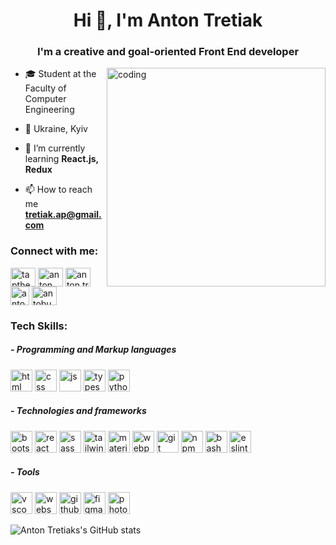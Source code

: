 <h1 align="center">Hi 👋, I'm Anton Tretiak</h1>
<h3 align="center">I'm a creative and goal-oriented Front End developer</h3>
<img align="right" alt="coding" width="350" src="https://i.pinimg.com/originals/e4/26/70/e426702edf874b181aced1e2fa5c6cde.gif">

- 🎓 Student at the Faculty of Computer Engineering

- 📍 Ukraine, Kyiv

- 🌱 I’m currently learning **React.js, Redux**

- 📫 How to reach me **tretiak.ap@gmail.com**

<h3 align="left">Connect with me:</h3>
<p align="left">
<a href="https://twitter.com/tapthecreator" target="blank"><img align="center" src="https://raw.githubusercontent.com/rahuldkjain/github-profile-readme-generator/master/src/images/icons/Social/twitter.svg" alt="tapthecreator" height="30" width="40" /></a>
<a href="https://linkedin.com/in/anton-tretiak" target="blank"><img align="center" src="https://raw.githubusercontent.com/rahuldkjain/github-profile-readme-generator/master/src/images/icons/Social/linked-in-alt.svg" alt="anton tretiak" height="30" width="40" /></a>
<a href="https://instagram.com/anton.trettiak" target="blank"><img align="center" src="https://raw.githubusercontent.com/rahuldkjain/github-profile-readme-generator/master/src/images/icons/Social/instagram.svg" alt="anton.trettiak" height="30" width="40" /></a>
<a href="https://t.me/antontrettiak" target="blank"><img align="center" src="https://cdn3.iconfinder.com/data/icons/social-icons-33/512/Telegram-256.png" alt="antobus" height="30" width="30" /></a>
<a href="https://www.leetcode.com/antobus" target="blank"><img align="center" src="https://raw.githubusercontent.com/rahuldkjain/github-profile-readme-generator/master/src/images/icons/Social/leet-code.svg" alt="antobus" height="30" width="40" /></a>
</p>

<h3 align="left">Tech Skills:</h3>
<h5 align="left"> - Programming and Markup languages</h5>
<p align="left">
<img src="https://cdn.jsdelivr.net/gh/devicons/devicon/icons/html5/html5-original.svg" alt="html" width="35" height="35"/> <img src="https://cdn.jsdelivr.net/gh/devicons/devicon/icons/css3/css3-original.svg" alt="css" width="35" height="35"/> <img src="https://cdn.jsdelivr.net/gh/devicons/devicon/icons/javascript/javascript-original.svg" alt="js" width="35" height="35"/> <img src="https://cdn.jsdelivr.net/gh/devicons/devicon/icons/typescript/typescript-original.svg" alt="typescript" width="35" height="35"/> <img src="https://cdn.jsdelivr.net/gh/devicons/devicon/icons/python/python-original.svg" alt="python" width="35" height="35"/>
</p>
<h5 align="left"> - Technologies and frameworks</h5>
<p align="left">
<img src="https://cdn.jsdelivr.net/gh/devicons/devicon/icons/bootstrap/bootstrap-original.svg" alt="bootstrap" width="35" height="35"/> <img src="https://cdn.jsdelivr.net/gh/devicons/devicon/icons/react/react-original.svg" alt="react" width="35" height="35"/> <img src="https://cdn.jsdelivr.net/gh/devicons/devicon/icons/sass/sass-original.svg" alt="sass" width="35" height="35"/> <img src="https://cdn.jsdelivr.net/gh/devicons/devicon/icons/tailwindcss/tailwindcss-plain.svg" alt="tailwind" width="35" height="35"/> <img src="https://cdn.jsdelivr.net/gh/devicons/devicon/icons/materialui/materialui-original.svg" alt="material-ui" width="35" height="35"/> <img src="https://cdn.jsdelivr.net/gh/devicons/devicon/icons/webpack/webpack-original.svg" alt="webpack" width="35" height="35"/> <img src="https://cdn.jsdelivr.net/gh/devicons/devicon/icons/git/git-original.svg" alt="git" width="35" height="35"/> <img src="https://cdn.jsdelivr.net/gh/devicons/devicon/icons/npm/npm-original-wordmark.svg" alt="npm" width="35" height="35"/> <img src="https://cdn.jsdelivr.net/gh/devicons/devicon/icons/bash/bash-original.svg" alt="bash" width="35" height="35"/> <img src="https://cdn.jsdelivr.net/gh/devicons/devicon/icons/eslint/eslint-original.svg" alt="eslint" width="35" height="35"/>
</p>
<h5 align="left"> - Tools</h5>
<p align="left">
<img src="https://cdn.jsdelivr.net/gh/devicons/devicon/icons/vscode/vscode-original.svg" alt="vscode" width="35" height="35"/> <img src="https://cdn.jsdelivr.net/gh/devicons/devicon/icons/webstorm/webstorm-original.svg" alt="webshtorm" width="35" height="35"/> <img src="https://cdn.jsdelivr.net/gh/devicons/devicon/icons/github/github-original.svg" alt="github" width="35" height="35"/> <img src="https://cdn.jsdelivr.net/gh/devicons/devicon/icons/figma/figma-original.svg" alt="figma" width="35" height="35"/> <img src="https://cdn.jsdelivr.net/gh/devicons/devicon/icons/photoshop/photoshop-plain.svg" alt="photoshop" width="35" height="35"/>
</p>

![Anton Tretiaks's GitHub stats](https://github-readme-stats.vercel.app/api?username=anton-tretiak&show_icons=true&theme=radical)
